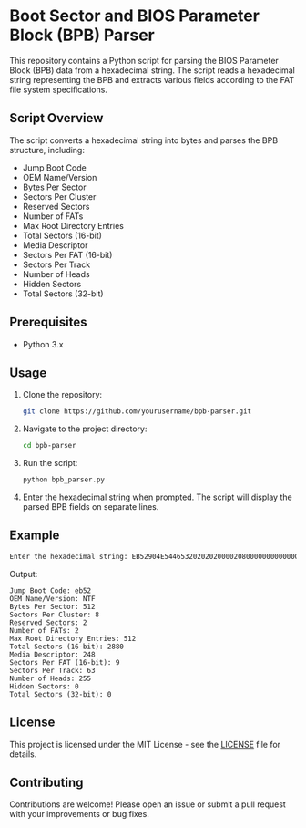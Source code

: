 # Boot Sector and BIOS Parameter Block (BPB) Parser

This repository contains a Python script for parsing the BIOS Parameter Block (BPB) data from a hexadecimal string. The script reads a hexadecimal string representing the BPB and extracts various fields according to the FAT file system specifications.

## Script Overview

The script converts a hexadecimal string into bytes and parses the BPB structure, including:
- Jump Boot Code
- OEM Name/Version
- Bytes Per Sector
- Sectors Per Cluster
- Reserved Sectors
- Number of FATs
- Max Root Directory Entries
- Total Sectors (16-bit)
- Media Descriptor
- Sectors Per FAT (16-bit)
- Sectors Per Track
- Number of Heads
- Hidden Sectors
- Total Sectors (32-bit)

## Prerequisites

- Python 3.x

## Usage

1. Clone the repository:
    ```bash
    git clone https://github.com/yourusername/bpb-parser.git
    ```
   
2. Navigate to the project directory:
    ```bash
    cd bpb-parser
    ```
   
3. Run the script:
    ```bash
    python bpb_parser.py
    ```

4. Enter the hexadecimal string when prompted. The script will display the parsed BPB fields on separate lines.

## Example

```bash
Enter the hexadecimal string: EB52904E5446532020202000020800000000000000F800003F00FF00802004000000000080008000FF3F060000000000AA420000000000000200000000000000
```

Output:
```
Jump Boot Code: eb52
OEM Name/Version: NTF
Bytes Per Sector: 512
Sectors Per Cluster: 8
Reserved Sectors: 2
Number of FATs: 2
Max Root Directory Entries: 512
Total Sectors (16-bit): 2880
Media Descriptor: 248
Sectors Per FAT (16-bit): 9
Sectors Per Track: 63
Number of Heads: 255
Hidden Sectors: 0
Total Sectors (32-bit): 0
```

## License

This project is licensed under the MIT License - see the [LICENSE](LICENSE) file for details.

## Contributing

Contributions are welcome! Please open an issue or submit a pull request with your improvements or bug fixes.

